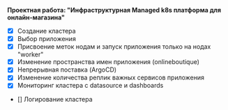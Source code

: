  **Проектная работа: "Инфраструктурная Managed k8s платформа для онлайн-магазина"**

 - [x] Создание кластера
 - [x] Выбор приложения
 - [x] Присвоение меток нодам и запуск приложения только на нодах "worker"
 - [x] Изменение пространства имен приложения (onlineboutique)
 - [x] Непрерывная поставка (ArgoCD)
 - [x] Изменение количества реплик важных сервисов приложения
 - [x] Мониторинг кластера с datasource и dashboards
 - [] Логирование кластера
